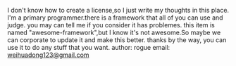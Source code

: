 I don't know how to create a license,so I just write my thoughts in this place. 
I'm a primary programmer.there is a framework that all of you can use and judge. you may can tell me if you consider it has problemes.
this item is named "awesome-framework",but I know it's not awesome.So maybe we can corporate to update it and make this better.
thanks
by the way, you can use it to do any stuff that you want.
author: rogue
email:  weihuadong123@gmail.com
